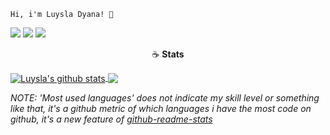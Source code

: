 
```
Hi, i'm Luysla Dyana! 🌼
```

<p align="left">
  <a href="mailto:dyana.tavares1@gmail.com" alt="Gmail">
  <img src="https://img.shields.io/badge/Gmail-D14836?style=for-the-badge&logo=gmail&logoColor=white" /></a>

  <a href="https://www.linkedin.com/in/dyana-tavares/" alt="Linkedin">
  <img src="https://img.shields.io/badge/LinkedIn-0077B5?style=for-the-badge&logo=linkedin&logoColor=white" /></a>
  
  <a href="https://dev.to/luysla" alt="Dev.to">
  <img src="https://img.shields.io/badge/dev.to-0A0A0A?style=for-the-badge&logo=dev.to&logoColor=white" /></a>
</p> 

<p align="center">☕️ <b>Stats</b></p>

 <a href="https://github.com/anuraghazra/github-readme-stats">
  <img align="center" src="https://github-readme-stats.anuraghazra1.vercel.app/api?username=luysla&show_icons=true&include_all_commits=true&hide_border=true&hide_title=true&bg_color=121629&icon_color=ff8ba7&text_color=fff&title_color=ff8ba7" alt="Luysla's github stats" />
</a>
<a href="https://github.com/anuraghazra/github-readme-stats">
  <img align="center" src="https://github-readme-stats.anuraghazra1.vercel.app/api/top-langs/?username=luysla&layout=compact&theme=dracula&hide_border=true&bg_color=121629&icon_color=ff8ba7&text_color=fff" />
</a> 

<p></p>

*NOTE: 'Most used languages' does not indicate my skill level or something like that, it's a github metric of which languages i have the most code on github, it's a new feature of [github-readme-stats](https://github.com/anuraghazra/github-readme-stats)*











